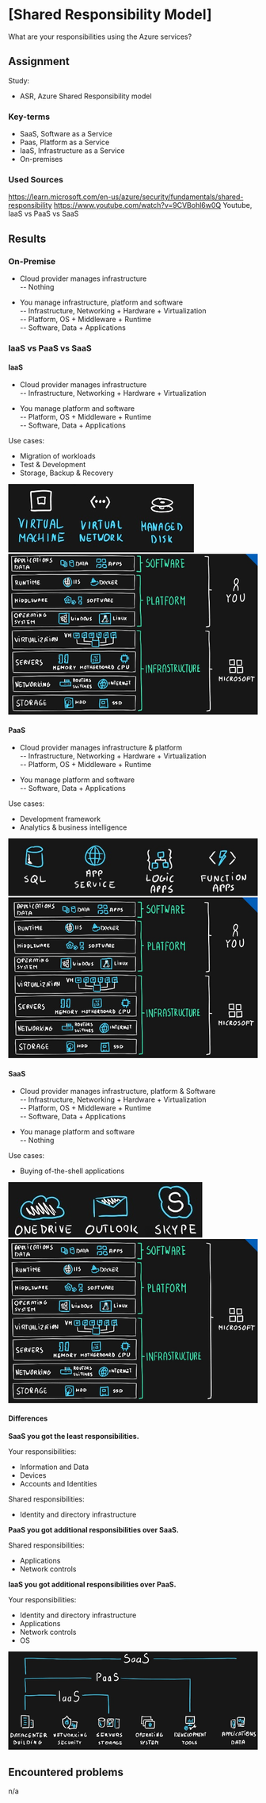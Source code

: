 # [Shared Responsibility Model]

What are your responsibilities using the Azure services?

## Assignment

Study:

- ASR, Azure Shared Responsibility model

### Key-terms

- SaaS, Software as a Service
- Paas, Platform as a Service
- IaaS, Infrastructure as a Service
- On-premises

### Used Sources

https://learn.microsoft.com/en-us/azure/security/fundamentals/shared-responsibility
https://www.youtube.com/watch?v=9CVBohl6w0Q Youtube, IaaS vs PaaS vs SaaS

## Results

### On-Premise

- Cloud provider manages infrastructure  
-- Nothing

- You manage infrastructure, platform and software  
-- Infrastructure, Networking + Hardware + Virtualization  
-- Platform, OS + Middleware + Runtime  
-- Software, Data + Applications  

### IaaS vs PaaS vs SaaS

#### IaaS

- Cloud provider manages infrastructure  
-- Infrastructure, Networking + Hardware + Virtualization  

- You manage platform and software  
-- Platform, OS + Middleware + Runtime  
-- Software, Data + Applications  

Use cases:  

- Migration of workloads
- Test & Development
- Storage, Backup & Recovery  

![Screenshot](../00_includes/AZ-01/Azure_IaaS_UseCases.jpg)  
![Screenshot](../00_includes/AZ-01/Azure_IaaS.jpg)  


#### PaaS

- Cloud provider manages infrastructure & platform  
-- Infrastructure, Networking + Hardware + Virtualization  
-- Platform, OS + Middleware + Runtime  

- You manage platform and software  
-- Software, Data + Applications  

Use cases:

- Development framework
- Analytics & business intelligence

![Screenshot](../00_includes/AZ-01/Azure_PaaS_UseCases.jpg)  
![Screenshot](../00_includes/AZ-01/Azure_PaaS.jpg)  

#### SaaS

- Cloud provider manages infrastructure, platform & Software  
-- Infrastructure, Networking + Hardware + Virtualization  
-- Platform, OS + Middleware + Runtime  
-- Software, Data + Applications  

- You manage platform and software  
-- Nothing  

Use cases:  

- Buying of-the-shell applications

![Screenshot](../00_includes/AZ-01/Azure_SaaS_UseCases.jpg)  
![Screenshot](../00_includes/AZ-01/Azure_SaaS.jpg)  

#### Differences

**SaaS you got the least responsibilities.**

Your responsibilities:

- Information and Data  
- Devices
- Accounts and Identities

Shared responsibilities:

- Identity and directory infrastructure

**PaaS you got additional responsibilities over SaaS.**

Shared responsibilities:

- Applications
- Network controls

**IaaS you got additional responsibilities over PaaS.**  

Your responsibilities:

- Identity and directory infrastructure
- Applications  
- Network controls
- OS

![Screenshot Azure Responsibilities](../00_includes/AZ-01/Azure_responsibilities.jpg)

## Encountered problems

n/a
